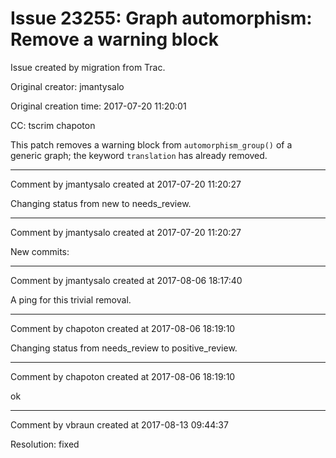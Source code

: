 # Issue 23255: Graph automorphism: Remove a warning block

Issue created by migration from Trac.

Original creator: jmantysalo

Original creation time: 2017-07-20 11:20:01

CC:  tscrim chapoton

This patch removes a warning block from `automorphism_group()` of a generic graph; the keyword `translation` has already removed.


---

Comment by jmantysalo created at 2017-07-20 11:20:27

Changing status from new to needs_review.


---

Comment by jmantysalo created at 2017-07-20 11:20:27

New commits:


---

Comment by jmantysalo created at 2017-08-06 18:17:40

A ping for this trivial removal.


---

Comment by chapoton created at 2017-08-06 18:19:10

Changing status from needs_review to positive_review.


---

Comment by chapoton created at 2017-08-06 18:19:10

ok


---

Comment by vbraun created at 2017-08-13 09:44:37

Resolution: fixed
